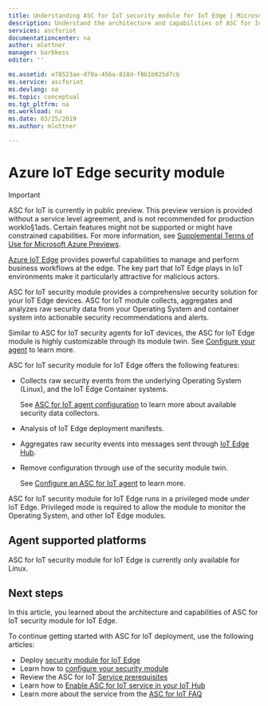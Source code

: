 ```yaml
---
title: Understanding ASC for IoT security module for IoT Edge | Microsoft Docs
description: Understand the architecture and capabilities of ASC for IoT security module for IoT Edge.
services: ascforiot
documentationcenter: na
author: mlottner
manager: barbkess
editor: ''

ms.assetid: e78523ae-d70a-456a-818d-f8b1b025d7cb
ms.service: ascforiot
ms.devlang: na
ms.topic: conceptual
ms.tgt_pltfrm: na
ms.workload: na
ms.date: 03/25/2019
ms.author: mlottner

---
```

# Azure IoT Edge security module

> [!IMPORTANT]
> ASC for IoT is currently in public preview.
> This preview version is provided without a service level agreement, and is not recommended for production worklo§1ads. Certain features might not be supported or might have constrained capabilities. 
> For more information, see [Supplemental Terms of Use for Microsoft Azure Previews](https://azure.microsoft.com/support/legal/preview-supplemental-terms/).

[Azure IoT Edge](https://docs.microsoft.com/azure/iot-edge/) provides powerful capabilities to manage and perform business workflows at the edge.
The key part that IoT Edge plays in IoT environments make it particularly attractive for malicious actors.

ASC for IoT security module provides a comprehensive security solution for your IoT Edge devices.
ASC for IoT module collects, aggregates and analyzes raw security data from your Operating System and container system into actionable security recommendations and alerts.

Similar to ASC for IoT security agents for IoT devices, the ASC for IoT Edge module is highly customizable through its module twin.
See [Configure your agent](how-to-agent-configuration.md) to learn more.

ASC for IoT security module for IoT Edge offers the following features:

- Collects raw security events from the underlying Operating System (Linux), and the IoT Edge Container systems.
  
  See [ASC for IoT agent configuration](how-to-agent-configuration.md) to learn more about available security data collectors.

- Analysis of IoT Edge deployment manifests.

- Aggregates raw security events into messages sent through [IoT Edge Hub](https://docs.microsoft.com/azure/iot-edge/iot-edge-runtime#iot-edge-hub).

- Remove configuration through use of the security module twin.

  See [Configure an ASC for IoT agent](how-to-agent-configuration.md) to learn more.

ASC for IoT security module for IoT Edge runs in a privileged mode under IoT Edge.
Privileged mode is required to allow the module to monitor the Operating System, and other IoT Edge modules.

## Agent supported platforms

ASC for IoT security module for IoT Edge is currently only available for Linux.

## Next steps

In this article, you learned about the architecture and capabilities of ASC for IoT security module for IoT Edge.

To continue getting started with ASC for IoT deployment, use the following articles:

- Deploy [security module for IoT Edge](how-to-deploy-edge.md)
- Learn how to [configure your security module](how-to-agent-configuration.md)
- Review the ASC for IoT [Service prerequisites](service-prerequisites.md)
- Learn how to [Enable ASC for IoT service in your IoT Hub](quickstart-onboard-iot-hub.md)
- Learn more about the service from the [ASC for IoT FAQ](resources-frequently-asked-questions.md)